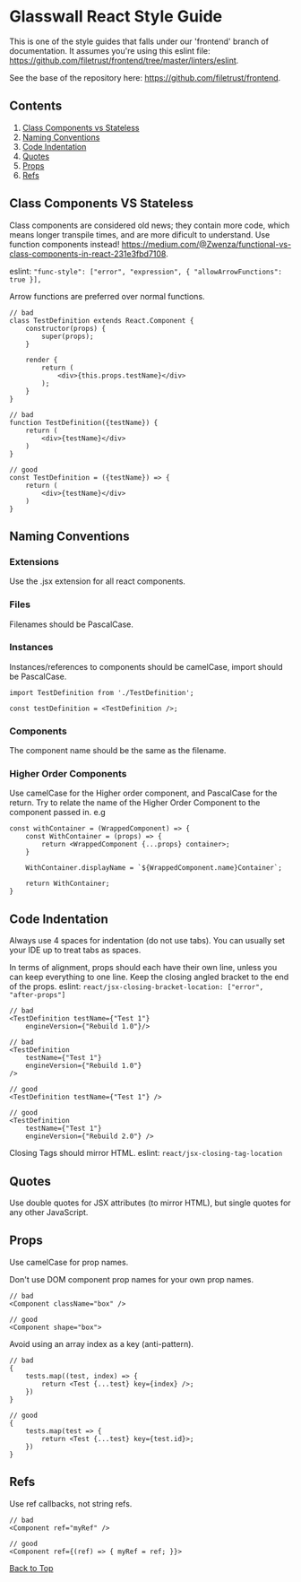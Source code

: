 # Glasswall React Style Guide

This is one of the style guides that falls under our 'frontend' branch of documentation. It assumes you're using this eslint file: https://github.com/filetrust/frontend/tree/master/linters/eslint.

See the base of the repository here: https://github.com/filetrust/frontend.

## Contents
1. [Class Components vs Stateless](#class-components-vs-stateless)
2. [Naming Conventions](#naming-conventions)
3. [Code Indentation](#code-indentation)
4. [Quotes](#quotes)
5. [Props](#props)
6. [Refs](#refs)

## Class Components VS Stateless
Class components are considered old news; they contain more code, which means longer transpile times, and are more dificult to understand. Use function components instead! https://medium.com/@Zwenza/functional-vs-class-components-in-react-231e3fbd7108.

eslint: ``` "func-style": ["error", "expression", { "allowArrowFunctions": true }], ```


Arrow functions are preferred over normal functions.
```
// bad
class TestDefinition extends React.Component {
    constructor(props) {
        super(props);
    }

    render {
        return (
            <div>{this.props.testName}</div>
        );
    }
}

// bad
function TestDefinition({testName}) {
    return (
        <div>{testName}</div>
    )
}

// good
const TestDefinition = ({testName}) => {
    return (
        <div>{testName}</div>
    )
}
```

## Naming Conventions
### Extensions
Use the .jsx extension for all react components.

### Files
Filenames should be PascalCase.

### Instances
Instances/references to components should be camelCase, import should be PascalCase.

```
import TestDefinition from './TestDefinition';

const testDefinition = <TestDefinition />;
```

### Components
The component name should be the same as the filename.

### Higher Order Components
Use camelCase for the Higher order component, and PascalCase for the return. Try to relate the name of the Higher Order Component to the component passed in. e.g
```
const withContainer = (WrappedComponent) => {
    const WithContainer = (props) => {
        return <WrappedComponent {...props} container>;
    }

    WithContainer.displayName = `${WrappedComponent.name}Container`;

    return WithContainer;
}
```

## Code Indentation
Always use 4 spaces for indentation (do not use tabs). You can usually set your IDE up to treat tabs as spaces.

In terms of alignment, props should each have their own line, unless you can keep everything to one line. Keep the closing angled bracket to the end of the props.
eslint: ```react/jsx-closing-bracket-location: ["error", "after-props"]```
```
// bad
<TestDefinition testName={"Test 1"}
    engineVersion={"Rebuild 1.0"}/>

// bad
<TestDefinition
    testName={"Test 1"}
    engineVersion={"Rebuild 1.0"}
/>

// good
<TestDefinition testName={"Test 1"} />

// good 
<TestDefinition
    testName={"Test 1"}
    engineVersion={"Rebuild 2.0"} />
```

Closing Tags should mirror HTML. eslint: ```react/jsx-closing-tag-location```

## Quotes
Use double quotes for JSX attributes (to mirror HTML), but single quotes for any other JavaScript.

## Props
Use camelCase for prop names.

Don't use DOM component prop names for your own prop names.
```
// bad
<Component className="box" />

// good
<Component shape="box">
```

Avoid using an array index as a key (anti-pattern).
```
// bad
{
    tests.map((test, index) => {
        return <Test {...test} key={index} />;
    })
}

// good
{
    tests.map(test => {
        return <Test {...test} key={test.id}>;
    })
}
```

## Refs
Use ref callbacks, not string refs.
```
// bad
<Component ref="myRef" />

// good
<Component ref={(ref) => { myRef = ref; }}>
```

[Back to Top](#glasswall-react-style-guide)
